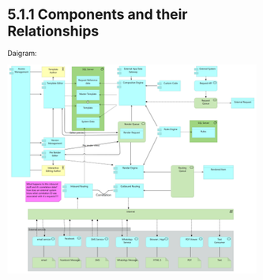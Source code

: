 # 5.1.1	Components and their Relationships 
Daigram:

![SolutionArchitecture.png](/.attachments/SolutionArchitecture-441c05a0-ce55-435d-8f8c-7f32a4dde55a.png)

